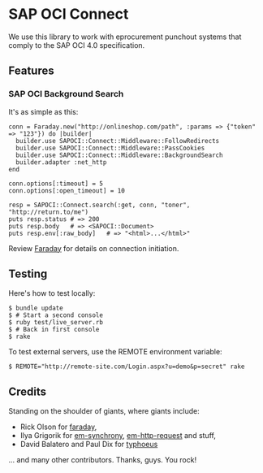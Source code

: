 # SAP OCI Connect

We use this library to work with eprocurement punchout systems that
comply to the SAP OCI 4.0 specification.

## Features

### SAP OCI Background Search

It's as simple as this:

    conn = Faraday.new("http://onlineshop.com/path", :params => {"token" => "123"}) do |builder| 
      builder.use SAPOCI::Connect::Middleware::FollowRedirects
      builder.use SAPOCI::Connect::Middleware::PassCookies
      builder.use SAPOCI::Connect::Middleware::BackgroundSearch
      builder.adapter :net_http
    end

    conn.options[:timeout] = 5
    conn.options[:open_timeout] = 10

    resp = SAPOCI::Connect.search(:get, conn, "toner", "http://return.to/me")
    puts resp.status # => 200
    puts resp.body   # => <SAPOCI::Document>
    puts resp.env[:raw_body]   # => "<html>...</html>"

Review [Faraday](https://github.com/technoweenie/faraday) for details on 
connection initiation.

## Testing

Here's how to test locally:

    $ bundle update
    $ # Start a second console
    $ ruby test/live_server.rb
    $ # Back in first console
    $ rake

To test external servers, use the REMOTE environment variable:

    $ REMOTE="http://remote-site.com/Login.aspx?u=demo&p=secret" rake

## Credits

Standing on the shoulder of giants, where giants include:

* Rick Olson for [faraday](https://github.com/technoweenie/faraday),
* Ilya Grigorik for [em-synchrony](https://github.com/igrigorik/em-synchrony),
  [em-http-request](https://github.com/igrigorik/em-http-request) and stuff,
* David Balatero and Paul Dix for [typhoeus](https://github.com/dbalatero/typhoeus)

... and many other contributors. Thanks, guys. You rock!

